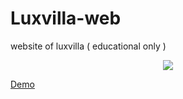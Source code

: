 # Luxvilla-web
website of luxvilla ( educational only )
<p align="center">
  <img src="http://brunomassa.esy.es/logo.jpg"/>
</p>

<a href="http://brunomassa.esy.es/">Demo</a>
